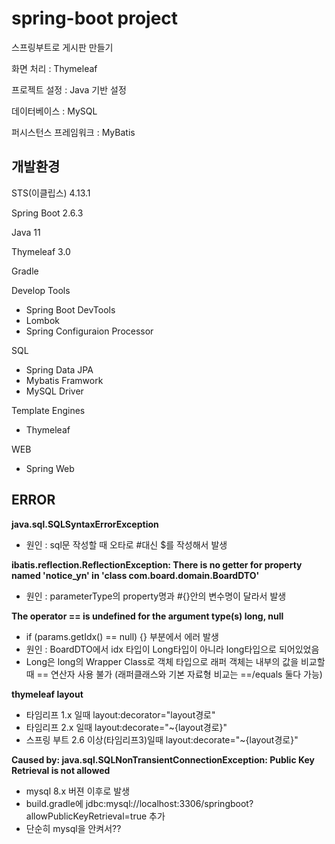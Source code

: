 # spring-boot project
스프링부트로 게시판 만들기 

화면 처리 : Thymeleaf

프로젝트 설정 : Java 기반 설정

데이터베이스 : MySQL

퍼시스턴스 프레임워크 : MyBatis


## 개발환경
STS(이클립스) 4.13.1

Spring Boot 2.6.3

Java 11

Thymeleaf 3.0

Gradle

Develop Tools
- Spring Boot DevTools
- Lombok
- Spring Configuraion Processor

SQL
- Spring Data JPA
- Mybatis Framwork
- MySQL Driver

Template Engines
- Thymeleaf

WEB
- Spring Web

## ERROR
**java.sql.SQLSyntaxErrorException**
* 원인 : sql문 작성할 때 오타로 #대신 $를 작성해서 발생

**ibatis.reflection.ReflectionException: There is no getter for property named 'notice_yn' in 'class com.board.domain.BoardDTO'**
* 원인 : parameterType의 property명과 #{}안의 변수명이 달라서 발생

**The operator == is undefined for the argument type(s) long, null**
* if (params.getIdx() == null) {} 부분에서 에러 발생
* 원인 : BoardDTO에서 idx 타입이 Long타입이 아니라 long타입으로 되어있었음
* Long은 long의 Wrapper Class로 객체 타입으로 래퍼 객체는 내부의 값을 비교할 때 == 연산자 사용 불가 (래퍼클래스와 기본 자료형 비교는 ==/equals 둘다 가능)

**thymeleaf layout**
* 타임리프 1.x 일때 layout:decorator="layout경로"
* 타임리프 2.x 일때 layout:decorate="~{layout경로}"
* 스프링 부트 2.6 이상(타임리프3)일때 layout:decorate="~{layout경로}"

**Caused by: java.sql.SQLNonTransientConnectionException: Public Key Retrieval is not allowed**
* mysql 8.x 버젼 이후로 발생
* build.gradle에 jdbc:mysql://localhost:3306/springboot?allowPublicKeyRetrieval=true 추가
* 단순히 mysql을 안켜서??


